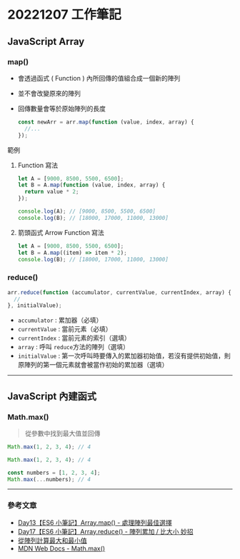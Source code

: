 # 20221207 工作筆記

## JavaScript Array

### map()

- 會透過函式 ( Function ) 內所回傳的值組合成一個新的陣列
- 並不會改變原來的陣列
- 回傳數量會等於原始陣列的長度

  ```javascript
  const newArr = arr.map(function (value, index, array) {
    //...
  });
  ```

範例

1. Function 寫法

   ```javascript
   let A = [9000, 8500, 5500, 6500];
   let B = A.map(function (value, index, array) {
     return value * 2;
   });

   console.log(A); // [9000, 8500, 5500, 6500]
   console.log(B); // [18000, 17000, 11000, 13000]
   ```

2. 箭頭函式 Arrow Function 寫法
   ```javascript
   let A = [9000, 8500, 5500, 6500];
   let B = A.map((item) => item * 2);
   console.log(B); // [18000, 17000, 11000, 13000]
   ```

### reduce()

```javascript
arr.reduce(function (accumulator, currentValue, currentIndex, array) {
  //
}, initialValue);
```

- `accumulator` : 累加器（必填）
- `currentValue` : 當前元素（必填）
- `currentIndex` : 當前元素的索引（選填）
- `array` : 呼叫 `reduce`方法的陣列（選填）
- `initialValue` : 第一次呼叫時要傳入的累加器初始值，若沒有提供初始值，則原陣列的第一個元素就會被當作初始的累加器（選填）

---

## JavaScript 內建函式

### Math.max()

> 從參數中找到最大值並回傳

```javascript
Math.max(1, 2, 3, 4); // 4
```

```javascript
Math.max(1, 2, 3, 4); // 4

const numbers = [1, 2, 3, 4];
Math.max(...numbers); // 4
```

---

### 參考文章

- [Day13【ES6 小筆記】Array.map() - 處理陣列最佳選擇](https://ithelp.ithome.com.tw/articles/10215281)
- [Day17【ES6 小筆記】Array.reduce() - 陣列累加 / 比大小 妙招](https://ithelp.ithome.com.tw/articles/10216565)
- [從陣列計算最大和最小值](https://www.jstips.co/zh_tw/javascript/calculate-the-max-min-value-from-an-array/)
- [MDN Web Docs - Math.max()](https://developer.mozilla.org/zh-TW/docs/Web/JavaScript/Reference/Global_Objects/Math/max)

